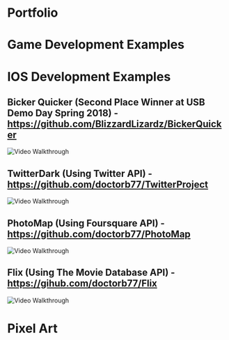 # Portfolio

# Game Development Examples

# IOS Development Examples

## <b>Bicker Quicker</b> (Second Place Winner at USB Demo Day Spring 2018) - https://github.com/BlizzardLizardz/BickerQuicker
<img src='https://github.com/BlizzardLizardz/BickerQuicker/raw/master/BickerQuicker_Demo.gif' title='Video Walkthrough' width='' alt='Video Walkthrough' />


## <b>TwitterDark</b> (Using Twitter API) - https://github.com/doctorb77/TwitterProject
<img src='https://i.imgur.com/u1k0g94.gif' title='Video Walkthrough' width='' alt='Video Walkthrough' />

## <b>PhotoMap</b> (Using Foursquare API) - https://github.com/doctorb77/PhotoMap
<img src='https://i.imgur.com/R8fzq03.gif' title='Video Walkthrough' width='' alt='Video Walkthrough' />

## <b>Flix</b> (Using The Movie Database API) - https://gihub.com/doctorb77/Flix
<img src='https://i.imgur.com/SX3nHOV.gif' title='Video Walkthrough' width='' alt='Video Walkthrough' />

# Pixel Art
